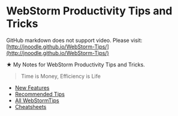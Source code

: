 # WebStorm Productivity Tips and Tricks

GitHub markdown does not support video. Please visit: [http://jnoodle.github.io/WebStorm-Tips/](http://jnoodle.github.io/WebStorm-Tips/)

★ My Notes for WebStorm Productivity Tips and Tricks. 

> Time is Money, Efficiency is Life

- [New Features](NewFeatures.md)
- [Recommended Tips](RecommendedTips.md)
- [All WebStormTips](TweetsTips.md)
- [Cheatsheets](Cheatsheets.md)





